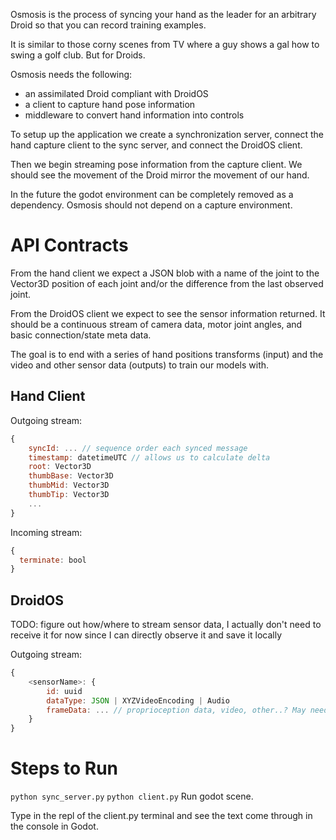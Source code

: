 Osmosis is the process of syncing your hand as the leader for an arbitrary Droid so that you can record training examples.

It is similar to those corny scenes from TV where a guy shows a gal how to swing a golf club. But for Droids.

Osmosis needs the following:

- an assimilated Droid compliant with DroidOS
- a client to capture hand pose information
- middleware to convert hand information into controls

To setup up the application we create a synchronization server, connect the hand capture client to the sync server, and connect the DroidOS client.

Then we begin streaming pose information from the capture client. We should see the movement of the Droid mirror the movement of our hand.

In the future the godot environment can be completely removed as a dependency. Osmosis should not depend on a capture environment.

# API Contracts

From the hand client we expect a JSON blob with a name of the joint to the Vector3D position of each joint and/or the difference from the last observed joint.

From the DroidOS client we expect to see the sensor information returned. It should be a continuous stream of camera data, motor joint angles, and basic connection/state meta data.

The goal is to end with a series of hand positions transforms (input) and the video and other sensor data (outputs) to train our models with.

## Hand Client

Outgoing stream:

```javascript
{
    syncId: ... // sequence order each synced message
    timestamp: datetimeUTC // allows us to calculate delta
    root: Vector3D
    thumbBase: Vector3D
    thumbMid: Vector3D
    thumbTip: Vector3D
    ...
}
```

Incoming stream:

```javascript
{
  terminate: bool
}
```

## DroidOS

TODO: figure out how/where to stream sensor data, I actually don't need to receive it for now since I can directly observe it and save it locally

Outgoing stream:

```javascript
{
    <sensorName>: {
        id: uuid
        dataType: JSON | XYZVideoEncoding | Audio
        frameData: ... // proprioception data, video, other..? May need smarter ways of doing this not sure we can stream video as json blob or if it is a good idea
    }
}
```

# Steps to Run

`python sync_server.py`
`python client.py`
Run godot scene.

Type in the repl of the client.py terminal and see the text come through in the console in Godot.
